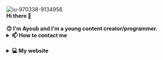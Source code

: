 <img src="https://i.ibb.co/L8Vvtwq/iu-970338-9134956.png" alt="iu-970338-9134956" border="0">
</br>
<strong>Hi there 👋</strong>
</br>
</br>
<strong>🙃 I'm Ayoub and I'm a young content creator/programmer.</strong>
</br>
<details>
<summary>
  <strong>📫 How to contact me</strong>
</summary>
</br>
You can contact me via email (<a href="mailto:developersayoub@gmail.com">developersayoub@gmail.com</a>) or in <a href="https://ayoub3332.newgrounds.com">Newgrounds</a>.
</details>
</br>
<details>
<summary>
  <strong>💻 My website</strong>
</summary>
</br>
https://cutt.ly/ayoub3332
</details>
<!--
**ayoub3332/ayoub3332** is a ✨ _special_ ✨ repository because its `README.md` (this file) appears on your GitHub profile.

Here are some ideas to get you started:

- 🔭 I’m currently working on ...
- 🌱 I’m currently learning ...
- 👯 I’m looking to collaborate on ...
- 🤔 I’m looking for help with ...
- 💬 Ask me about ...
- 📫 How to reach me: ...
- 😄 Pronouns: ...
- ⚡ Fun fact: ...
-->
